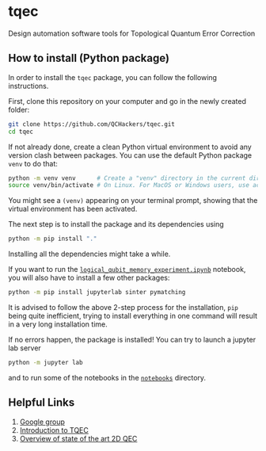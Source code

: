 # tqec
Design automation software tools for Topological Quantum Error Correction

## How to install (Python package)

In order to install the `tqec` package, you can follow the following instructions.

First, clone this repository on your computer and go in the newly created folder:
```sh
git clone https://github.com/QCHackers/tqec.git
cd tqec
```

If not already done, create a clean Python virtual environment to avoid any version clash between packages. You can use the default Python package `venv` to do that:
```sh
python -m venv venv      # Create a "venv" directory in the current directory.
source venv/bin/activate # On Linux. For MacOS or Windows users, use activate.bat or the MacOS equivalent of that.
```

You might see a `(venv)` appearing on your terminal prompt, showing that the virtual environment has been activated.

The next step is to install the package and its dependencies using
```sh
python -m pip install "."
```
Installing all the dependencies might take a while.

If you want to run the [`logical_qubit_memory_experiment.ipynb`](./notebooks/logical_qubit_memory_experiment.ipynb) notebook, you will also have to install a few other packages:
```sh
python -m pip install jupyterlab sinter pymatching
```
It is advised to follow the above 2-step process for the installation, `pip` being quite inefficient, trying to install everything in one command will result in a very long installation time.

If no errors happen, the package is installed! You can try to launch a jupyter lab server 
```sh
python -m jupyter lab
```
and to run some of the notebooks in the [`notebooks`](./notebooks/) directory.

## Helpful Links
1. [Google group](https://groups.google.com/g/tqec-design-automation)
2. [Introduction to TQEC](https://docs.google.com/presentation/d/1RufCoTyPFE0EJfC7fbFMjAyhfNJJKNybaixTFh0Qnfg/edit?usp=sharing)
3. [Overview of state of the art 2D QEC](https://docs.google.com/presentation/d/1xYBfkVMpA1YEVhpgTZpKvY8zeOO1VyHmRWvx_kDJEU8/edit?usp=sharing)
